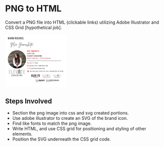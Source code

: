 # PNG to HTML
Convert a PNG file into HTML (clickable links) utilizing Adobe Illustrator and CSS Grid [hypothetical job].


<img src="imgs/Mie Signature.png" alt="mie brand icon" width="200px" />

## Steps Involved
* Section the png image into css and svg created portions.
* Use adobe illustrator to create an SVG of the brand icon.
* Find like fonts to match the png image. 
* Write HTML, and use CSS grid for positioning and styling of other elements. 
* Position the SVG underneath the CSS grid code. 

